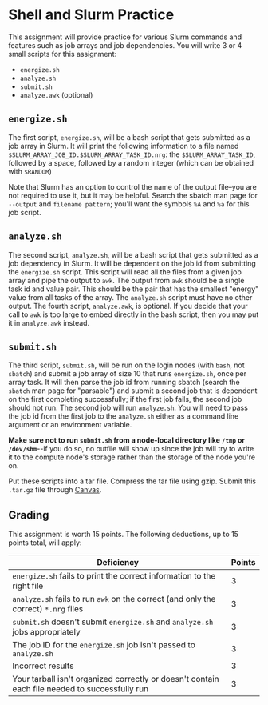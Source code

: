 ---
---

# Shell and Slurm Practice

This assignment will provide practice for various Slurm commands and features such as job arrays and job dependencies. You will write 3 or 4 small scripts for this assignment: 

- `energize.sh`
- `analyze.sh`
- `submit.sh`
- `analyze.awk` (optional)

## `energize.sh`

The first script, `energize.sh`, will be a bash script that gets submitted as a job array in Slurm. It will print the following information to a file named `$SLURM_ARRAY_JOB_ID.$SLURM_ARRAY_TASK_ID.nrg`: the `$SLURM_ARRAY_TASK_ID`, followed by a space, followed by a random integer (which can be obtained with `$RANDOM`)

Note that Slurm has an option to control the name of the output file–you are not required to use it, but it may be helpful. Search the sbatch man page for `--output` and `filename pattern`; you'll want the symbols `%A` and `%a` for this job script.

## `analyze.sh`

The second script, `analyze.sh`, will be a bash script that gets submitted as a job dependency in Slurm. It will be dependent on the job id from submitting the `energize.sh` script. This script will read all the files from a given job array and pipe the output to `awk`. The output from `awk` should be a single task id and value pair. This should be the pair that has the smallest "energy" value from all tasks of the array. The `analyze.sh` script must have no other output. The fourth script, `analyze.awk`, is optional. If you decide that your call to `awk` is too large to embed directly in the bash script, then you may put it in `analyze.awk` instead.

## `submit.sh`

The third script, `submit.sh`, will be run on the login nodes (with `bash`, not `sbatch`) and submit a job array of size 10 that runs `energize.sh`, once per array task. It will then parse the job id from running sbatch (search the `sbatch` man page for "parsable") and submit a second job that is dependent on the first completing successfully; if the first job fails, the second job should not run. The second job will run `analyze.sh`. You will need to pass the job id from the first job to the `analyze.sh` either as a command line argument or an environment variable.

**Make sure not to run `submit.sh` from a node-local directory like `/tmp` or `/dev/shm`**--if you do so, no outfile will show up since the job will try to write it to the compute node's storage rather than the storage of the node you're on.

Put these scripts into a tar file. Compress the tar file using gzip. Submit this `.tar.gz` file through [Canvas](https://byu.instructure.com/courses/21221/assignments).

## Grading

This assignment is worth 15 points. The following deductions, up to 15 points total, will apply:

| Deficiency | Points |
|------------|--------|
| `energize.sh` fails to print the correct information to the right file | 3 |
| `analyze.sh` fails to run `awk` on the correct (and only the correct) `*.nrg` files | 3 |
| `submit.sh` doesn't submit `energize.sh` and `analyze.sh` jobs appropriately | 3 |
| The job ID for the `energize.sh` job isn't passed to `analyze.sh` | 3 |
| Incorrect results | 3 |
| Your tarball isn't organized correctly or doesn't contain each file needed to successfully run | 3 |
